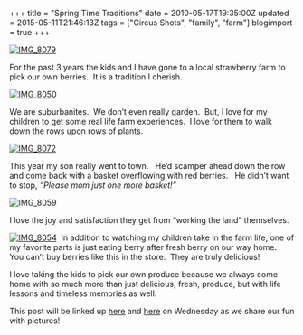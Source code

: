 +++
title = "Spring Time Traditions"
date = 2010-05-17T19:35:00Z
updated = 2015-05-11T21:46:13Z
tags = ["Circus Shots", "family", "farm"]
blogimport = true 
+++

[![IMG_8079](https://latc.s3.amazonaws.com/wp-content/uploads/2010/05/IMG_8079.jpg "IMG_8079")](https://latc.s3.amazonaws.com/wp-content/uploads/2010/05/IMG_8079.jpg) 

For the past 3 years the kids and I have gone to a local strawberry farm to pick our own berries.&#160; It is a tradition I cherish.&#160; 

[![IMG_8050](https://latc.s3.amazonaws.com/wp-content/uploads/2010/05/IMG_8050.jpg "IMG_8050")](https://latc.s3.amazonaws.com/wp-content/uploads/2010/05/IMG_8050.jpg)

We are suburbanites.&#160; We don’t even really garden.&#160; But, I love for my children to get some real life farm experiences.&#160; I love for them to walk down the rows upon rows of plants. 

[![IMG_8072](https://latc.s3.amazonaws.com/wp-content/uploads/2010/05/IMG_8072.jpg "IMG_8072")](https://latc.s3.amazonaws.com/wp-content/uploads/2010/05/IMG_8072.jpg)

This year my son really went to town.&#160;&#160; He’d scamper ahead down the row and come back with a basket overflowing with red berries.&#160;&#160; He didn’t want to stop, _“Please mom just one more basket!”_

![IMG_8059](https://latc.s3.amazonaws.com/wp-content/uploads/2010/05/IMG_8059.jpg "IMG_8059")



I love the joy and satisfaction they get from “working the land” themselves. 

[![IMG_8054](https://latc.s3.amazonaws.com/wp-content/uploads/2010/05/IMG_8054.jpg "IMG_8054")](https://latc.s3.amazonaws.com/wp-content/uploads/2010/05/IMG_8054.jpg)&#160; In addition to watching my children take in the farm life, one of my favorite parts is just eating berry after fresh berry on our way home.&#160; You can’t buy berries like this in the store.&#160; They are truly delicious!&#160; 

I love taking the kids to pick our own produce because we always come home with so much more than just delicious, fresh, produce, but with life lessons and timeless memories as well.&#160; 


This post will be linked up [here](http://www.5minutesformom.com) and [here](http://www.sevenclowncircus.com) on Wednesday as we share our fun with pictures!

